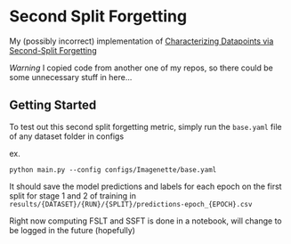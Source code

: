 # Second Split Forgetting

My (possibly incorrect) implementation of [Characterizing Datapoints via Second-Split Forgetting](https://arxiv.org/abs/2210.15031)

*Warning* I copied code from another one of my repos, so there could be some unnecessary stuff in here...

## Getting Started

To test out this second split forgetting metric, simply run the `base.yaml` file of any dataset folder in configs

ex.
```
python main.py --config configs/Imagenette/base.yaml
```

It should save the model predictions and labels for each epoch on the first split for stage 1 and 2 of training in `results/{DATASET}/{RUN}/{SPLIT}/predictions-epoch_{EPOCH}.csv`

Right now computing FSLT and SSFT is done in a notebook, will change to be logged in the future (hopefully)
